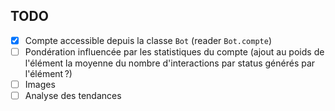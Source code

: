 ## TODO

- [x] Compte accessible depuis la classe `Bot` (reader `Bot.compte`)
- [ ] Pondération influencée par les statistiques du compte (ajout au poids de
      l'élément la moyenne du nombre d'interactions par status générés par
      l'élément ?)
- [ ] Images
- [ ] Analyse des tendances
